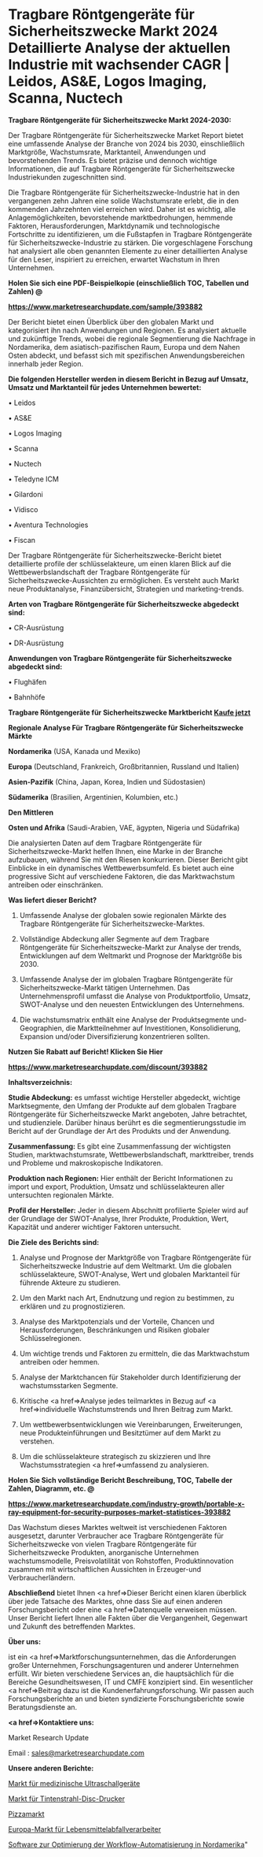 # Tragbare Röntgengeräte für Sicherheitszwecke Markt 2024 Detaillierte Analyse der aktuellen Industrie mit wachsender CAGR | Leidos, AS&E, Logos Imaging, Scanna, Nuctech

<strong>Tragbare Röntgengeräte für Sicherheitszwecke Markt 2024-2030:</strong>

Der Tragbare Röntgengeräte für Sicherheitszwecke Market Report bietet eine umfassende Analyse der Branche von 2024 bis 2030, einschließlich Marktgröße, Wachstumsrate, Marktanteil, Anwendungen und bevorstehenden Trends. Es bietet präzise und dennoch wichtige Informationen, die auf Tragbare Röntgengeräte für Sicherheitszwecke Industriekunden zugeschnitten sind.

Die Tragbare Röntgengeräte für Sicherheitszwecke-Industrie hat in den vergangenen zehn Jahren eine solide Wachstumsrate erlebt, die in den kommenden Jahrzehnten viel erreichen wird. Daher ist es wichtig, alle Anlagemöglichkeiten, bevorstehende marktbedrohungen, hemmende Faktoren, Herausforderungen, Marktdynamik und technologische Fortschritte zu identifizieren, um die Fußstapfen in Tragbare Röntgengeräte für Sicherheitszwecke-Industrie zu stärken. Die vorgeschlagene Forschung hat analysiert alle oben genannten Elemente zu einer detaillierten Analyse für den Leser, inspiriert zu erreichen, erwartet Wachstum in Ihren Unternehmen.



<strong>Holen Sie sich eine PDF-Beispielkopie (einschließlich TOC, Tabellen und Zahlen) @
</strong>

<strong><a href=https://www.marketresearchupdate.com/sample/393882>

<strong>https://www.marketresearchupdate.com/sample/393882</u></font></a></strong></strong>

Der Bericht bietet einen Überblick über den globalen Markt und kategorisiert ihn nach Anwendungen und Regionen. Es analysiert aktuelle und zukünftige Trends, wobei die regionale Segmentierung die Nachfrage in Nordamerika, dem asiatisch-pazifischen Raum, Europa und dem Nahen Osten abdeckt, und befasst sich mit spezifischen Anwendungsbereichen innerhalb jeder Region.



<strong>Die folgenden Hersteller werden in diesem Bericht in Bezug auf Umsatz, Umsatz und Marktanteil für jedes Unternehmen bewertet:</strong>

• Leidos

• AS&E

• Logos Imaging

• Scanna

• Nuctech

• Teledyne ICM

• Gilardoni

• Vidisco

• Aventura Technologies

• Fiscan

Der Tragbare Röntgengeräte für Sicherheitszwecke-Bericht bietet detaillierte profile der schlüsselakteure, um einen klaren Blick auf die Wettbewerbslandschaft der Tragbare Röntgengeräte für Sicherheitszwecke-Aussichten zu ermöglichen. Es versteht auch Markt neue Produktanalyse, Finanzübersicht, Strategien und marketing-trends.



<strong>Arten von Tragbare Röntgengeräte für Sicherheitszwecke abgedeckt sind:</strong>

• CR-Ausrüstung

• DR-Ausrüstung



<strong>Anwendungen von Tragbare Röntgengeräte für Sicherheitszwecke abgedeckt sind:</strong>

• Flughäfen

• Bahnhöfe



<strong>Tragbare Röntgengeräte für Sicherheitszwecke Marktbericht <a href=https://www.marketresearchupdate.com/buynow/393882>Kaufe jetzt</a></strong>



<strong>Regionale Analyse Für Tragbare Röntgengeräte für Sicherheitszwecke Märkte</strong>



<strong>Nordamerika</strong> (USA, Kanada und Mexiko)



<strong>Europa</strong> (Deutschland, Frankreich, Großbritannien, Russland und Italien)



<strong>Asien-Pazifik</strong> (China, Japan, Korea, Indien und Südostasien)



<strong>Südamerika</strong> (Brasilien, Argentinien, Kolumbien, etc.)



<strong>Den Mittleren</strong> 

<strong>Osten und Afrika</strong> (Saudi-Arabien, VAE, ägypten, Nigeria und Südafrika)

Die analysierten Daten auf dem Tragbare Röntgengeräte für Sicherheitszwecke-Markt helfen Ihnen, eine Marke in der Branche aufzubauen, während Sie mit den Riesen konkurrieren. Dieser Bericht gibt Einblicke in ein dynamisches Wettbewerbsumfeld. Es bietet auch eine progressive Sicht auf verschiedene Faktoren, die das Marktwachstum antreiben oder einschränken.



<strong>Was liefert dieser Bericht?</strong>

1. Umfassende Analyse der globalen sowie regionalen Märkte des Tragbare Röntgengeräte für Sicherheitszwecke-Marktes.

2. Vollständige Abdeckung aller Segmente auf dem Tragbare Röntgengeräte für Sicherheitszwecke-Markt zur Analyse der trends, Entwicklungen auf dem Weltmarkt und Prognose der Marktgröße bis 2030.

3. Umfassende Analyse der im globalen Tragbare Röntgengeräte für Sicherheitszwecke-Markt tätigen Unternehmen. Das Unternehmensprofil umfasst die Analyse von Produktportfolio, Umsatz, SWOT-Analyse und den neuesten Entwicklungen des Unternehmens.

4. Die wachstumsmatrix enthält eine Analyse der Produktsegmente und-Geographien, die Marktteilnehmer auf Investitionen, Konsolidierung, Expansion und/oder Diversifizierung konzentrieren sollten.



<strong>Nutzen Sie Rabatt auf Bericht! Klicken Sie Hier
</strong>

<strong><a href=https://www.marketresearchupdate.com/discount/393882>https://www.marketresearchupdate.com/discount/393882</b></u></font></strong></a>



<strong>Inhaltsverzeichnis:</strong>



<strong>Studie Abdeckung:</strong> es umfasst wichtige Hersteller abgedeckt, wichtige Marktsegmente, den Umfang der Produkte auf dem globalen Tragbare Röntgengeräte für Sicherheitszwecke Markt angeboten, Jahre betrachtet, und studienziele. Darüber hinaus berührt es die segmentierungsstudie im Bericht auf der Grundlage der Art des Produkts und der Anwendung.



<strong>Zusammenfassung:</strong> Es gibt eine Zusammenfassung der wichtigsten Studien, marktwachstumsrate, Wettbewerbslandschaft, markttreiber, trends und Probleme und makroskopische Indikatoren.



<strong>Produktion nach Regionen:</strong> Hier enthält der Bericht Informationen zu import und export, Produktion, Umsatz und schlüsselakteuren aller untersuchten regionalen Märkte.



<strong>Profil der Hersteller:</strong> Jeder in diesem Abschnitt profilierte Spieler wird auf der Grundlage der SWOT-Analyse, Ihrer Produkte, Produktion, Wert, Kapazität und anderer wichtiger Faktoren untersucht.



<strong>Die Ziele des Berichts sind:</strong>

1) Analyse und Prognose der Marktgröße von Tragbare Röntgengeräte für Sicherheitszwecke Industrie auf dem Weltmarkt.
Um die globalen schlüsselakteure, SWOT-Analyse, Wert und globalen Marktanteil für führende Akteure zu studieren.

2) Um den Markt nach Art, Endnutzung und region zu bestimmen, zu erklären und zu prognostizieren.

3) Analyse des Marktpotenzials und der Vorteile, Chancen und Herausforderungen, Beschränkungen und Risiken globaler Schlüsselregionen.

4) Um wichtige trends und Faktoren zu ermitteln, die das Marktwachstum antreiben oder hemmen.

5) Analyse der Marktchancen für Stakeholder durch Identifizierung der wachstumsstarken Segmente.

6) Kritische <a href=>Analyse</a> jedes teilmarktes in Bezug auf <a href=>individuelle</a> Wachstumstrends und Ihren Beitrag zum Markt.

7) Um wettbewerbsentwicklungen wie Vereinbarungen, Erweiterungen, neue Produkteinführungen und Besitztümer auf dem Markt zu verstehen.

8) Um die schlüsselakteure strategisch zu skizzieren und Ihre Wachstumsstrategien <a href=>umfassend</a> zu analysieren.



<strong>Holen Sie Sich vollständige Bericht Beschreibung, TOC, Tabelle der Zahlen, Diagramm, etc. @ </strong>

<strong><a href=https://www.marketresearchupdate.com/industry-growth/portable-x-ray-equipment-for-security-purposes-market-statistices-393882>https://www.marketresearchupdate.com/industry-growth/portable-x-ray-equipment-for-security-purposes-market-statistices-393882</a></font></strong>

Das Wachstum dieses Marktes weltweit ist verschiedenen Faktoren ausgesetzt, darunter Verbraucher ace Tragbare Röntgengeräte für Sicherheitszwecke von vielen Tragbare Röntgengeräte für Sicherheitszwecke Produkten, anorganische Unternehmen wachstumsmodelle, Preisvolatilität von Rohstoffen, Produktinnovation zusammen mit wirtschaftlichen Aussichten in Erzeuger-und Verbraucherländern.



<strong>Abschließend</strong> bietet Ihnen <a href=>Dieser</a> Bericht einen klaren überblick über jede Tatsache des Marktes, ohne dass Sie auf einen anderen Forschungsbericht oder eine <a href=>Datenquelle</a> verweisen müssen. Unser Bericht liefert Ihnen alle Fakten über die Vergangenheit, Gegenwart und Zukunft des betreffenden Marktes.



<strong>Über uns:</strong>

 ist ein <a href=>Marktfors</a>chungsunternehmen, das die Anforderungen großer Unternehmen, Forschungsagenturen und anderer Unternehmen erfüllt. Wir bieten verschiedene Services an, die hauptsächlich für die Bereiche Gesundheitswesen, IT und CMFE konzipiert sind. Ein wesentlicher <a href=>Beitrag</a> dazu ist die Kundenerfahrungsforschung. Wir passen auch Forschungsberichte an und bieten syndizierte Forschungsberichte sowie Beratungsdienste an.



<strong><a href=>Kontaktiere uns:</a></strong>

Market Research Update

Email : sales@marketresearchupdate.com



<strong>Unsere anderen Berichte:</strong>

<a href=https://www.linkedin.com/pulse/medical-ultrasonography-equipment-market-size>Markt für medizinische Ultraschallgeräte</a>

<a href=https://www.linkedin.com/pulse/inkjet-disc-printers-market-2023-remarking>Markt für Tintenstrahl-Disc-Drucker</a>

<a href=https://www.linkedin.com/pulse/pizzas-market-research-report-reveals-explosive>Pizzamarkt</a>

<a href=https://www.linkedin.com/pulse/europe-food-waste-processor-market-advancing-growth-globally>Europa-Markt für Lebensmittelabfallverarbeiter</a>

<a href=https://www.linkedin.com/pulse/north-america-workflow-automation-optimization-software>Software zur Optimierung der Workflow-Automatisierung in Nordamerika</a>"
